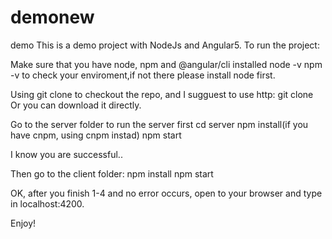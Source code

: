 # demonew
demo
This is a demo project with NodeJs and Angular5. To run the project:

Make sure that you have node, npm and @angular/cli installed node -v npm -v to check your enviroment,if not there please install node first.

Using git clone to checkout the repo, and I sugguest to use http: git clone Or you can download it directly.

Go to the server folder to run the server first cd server npm install(if you have cnpm, using cnpm instad) npm start

I know you are successful..

Then go to the client folder: npm install npm start

OK, after you finish 1-4 and no error occurs, open to your browser and type in localhost:4200.

Enjoy!
